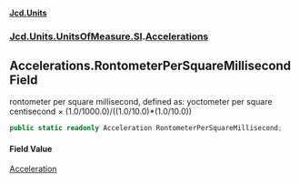 #### [Jcd.Units](index.md 'index')
### [Jcd.Units.UnitsOfMeasure.SI](Jcd.Units.UnitsOfMeasure.SI.md 'Jcd.Units.UnitsOfMeasure.SI').[Accelerations](Accelerations.md 'Jcd.Units.UnitsOfMeasure.SI.Accelerations')

## Accelerations.RontometerPerSquareMillisecond Field

rontometer per square millisecond, defined as: yoctometer per square centisecond × (1.0/1000.0)/((1.0/10.0)*(1.0/10.0))

```csharp
public static readonly Acceleration RontometerPerSquareMillisecond;
```

#### Field Value
[Acceleration](Acceleration.md 'Jcd.Units.UnitTypes.Acceleration')